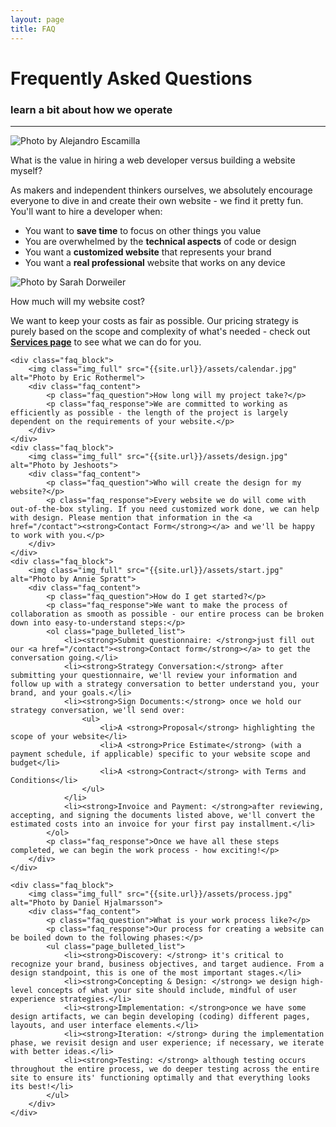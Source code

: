 ```yaml
---
layout: page
title: FAQ
---
```

<div class="text_center">
	<h1 class="page_title">Frequently Asked Questions</h1>
	<h3 class="page_subtitle">learn a bit about how we operate</h3>
	<hr class="divider">
</div>
<div class="faq">
	<div class="faq_block">
		<img class="img_full" src="{{site.url}}/assets/value.jpg" alt="Photo by Alejandro Escamilla">
		<div class="faq_content">
			<p class="faq_question">What is the value in hiring a web developer versus building a website myself?</p>
			<p class="faq_response">As makers and independent thinkers ourselves, we absolutely encourage everyone to dive in and create their own website - we find it pretty fun. You'll want to hire a developer when:</p>
			<ul class="page_bulleted_list">
				<li>You want to <strong>save time</strong> to focus on other things you value</li>
				<li>You are overwhelmed by the <strong>technical aspects</strong> of code or design</li>
				<li>You want a <strong>customized website</strong> that represents your brand</li>
				<li>You want a <strong>real professional</strong> website that works on any device</li>
			</ul>
		</div>
	</div>
	<div class="faq_block">
		<img class="img_full" src="{{site.url}}/assets/cost.jpg" alt="Photo by Sarah Dorweiler">
		<div class="faq_content">
			<p class="faq_question">How much will my website cost?</p>
			<p class="faq_response">We want to keep your costs as fair as possible. Our pricing strategy is purely based on the scope and complexity of what's needed - check out <a href="/services"><strong>Services page</strong></a> to see what we can do for you.</p>
		</div>
	</div>
	
	<div class="faq_block">
		<img class="img_full" src="{{site.url}}/assets/calendar.jpg" alt="Photo by Eric Rothermel">
		<div class="faq_content">
			<p class="faq_question">How long will my project take?</p>
			<p class="faq_response">We are committed to working as efficiently as possible - the length of the project is largely dependent on the requirements of your website.</p>
		</div>
	</div>
	<div class="faq_block">
		<img class="img_full" src="{{site.url}}/assets/design.jpg" alt="Photo by Jeshoots">
		<div class="faq_content">
			<p class="faq_question">Who will create the design for my website?</p>
			<p class="faq_response">Every website we do will come with out-of-the-box styling. If you need customized work done, we can help with design. Please mention that information in the <a href="/contact"><strong>Contact Form</strong></a> and we'll be happy to work with you.</p>
		</div>
	</div>
	<div class="faq_block">
		<img class="img_full" src="{{site.url}}/assets/start.jpg" alt="Photo by Annie Spratt">
		<div class="faq_content">
			<p class="faq_question">How do I get started?</p>
			<p class="faq_response">We want to make the process of collaboration as smooth as possible - our entire process can be broken down into easy-to-understand steps:</p>
			<ol class="page_bulleted_list">
				<li><strong>Submit questionnaire: </strong>just fill out our <a href="/contact"><strong>Contact form</strong></a> to get the conversation going.</li>
				<li><strong>Strategy Conversation:</strong> after submitting your questionnaire, we'll review your information and follow up with a strategy conversation to better understand you, your brand, and your goals.</li>
				<li><strong>Sign Documents:</strong> once we hold our strategy conversation, we'll send over:
					<ul>
						<li>A <strong>Proposal</strong> highlighting the scope of your website</li>
						<li>A <strong>Price Estimate</strong> (with a payment schedule, if applicable) specific to your website scope and budget</li>
						<li>A <strong>Contract</strong> with Terms and Conditions</li>
					</ul>
				</li>
				<li><strong>Invoice and Payment: </strong>after reviewing, accepting, and signing the documents listed above, we'll convert the estimated costs into an invoice for your first pay installment.</li>
			</ol>
			<p class="faq_response">Once we have all these steps completed, we can begin the work process - how exciting!</p>
		</div>
	</div>

	<div class="faq_block">
		<img class="img_full" src="{{site.url}}/assets/process.jpg" alt="Photo by Daniel Hjalmarsson">
		<div class="faq_content">
			<p class="faq_question">What is your work process like?</p>
			<p class="faq_response">Our process for creating a website can be boiled down to the following phases:</p>
			<ul class="page_bulleted_list">
				<li><strong>Discovery: </strong> it's critical to recognize your brand, business objectives, and target audience. From a design standpoint, this is one of the most important stages.</li>
				<li><strong>Concepting & Design: </strong> we design high-level concepts of what your site should include, mindful of user experience strategies.</li>
				<li><strong>Implementation: </strong>once we have some design artifacts, we can begin developing (coding) different pages, layouts, and user interface elements.</li>
				<li><strong>Iteration: </strong> during the implementation phase, we revisit design and user experience; if necessary, we iterate with better ideas.</li>
				<li><strong>Testing: </strong> although testing occurs throughout the entire process, we do deeper testing across the entire site to ensure its' functioning optimally and that everything looks its best!</li>
			</ul>
		</div>
	</div>
</div>